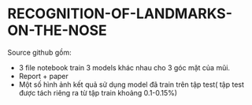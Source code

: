 # RECOGNITION-OF-LANDMARKS-ON-THE-NOSE
Source github gồm:
 + 3 file notebook train 3 models khác nhau cho 3 góc mặt của mũi.
 + Report + paper
 + Một số hình ảnh kết quả sử dụng model đã train trên tập test( tập test được tách riêng ra từ tập train khoảng 0.1-0.15%)
